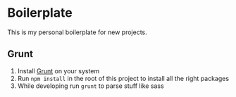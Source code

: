 Boilerplate
===========

This is my personal boilerplate for new projects.

## Grunt

1. Install [Grunt](http://gruntjs.com/getting-started) on your system
2. Run `npm install` in the root of this project to install all the right packages
3. While developing run `grunt` to parse stuff like sass
